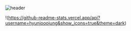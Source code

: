 ![header](https://capsule-render.vercel.app/api?type=waving&color=A3DCBE&text=hyunjoojung&fontColor=343a40&textBg=f7f5f5&height=200&animation=fadeIn&fontSize=50)




!(https://github-readme-stats.vercel.app/api?username=hyunjooojung&show_icons=true&theme=dark)

